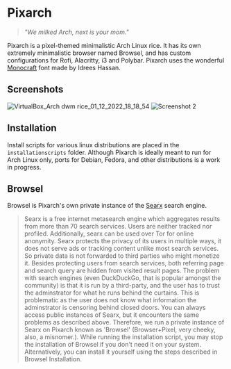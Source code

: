 # Pixarch
> *"We milked Arch, next is your mom."*

Pixarch is a pixel-themed minimalistic Arch Linux rice. It has its own extremely minimalistic browser named Browsel, and has custom configurations for Rofi, Alacritty, i3 and Polybar.
Pixarch uses the wonderful [Monocraft](https://github.com/IdreesInc/Monocraft) font made by Idrees Hassan.

## Screenshots
![VirtualBox_Arch dwm rice_01_12_2022_18_18_54](https://user-images.githubusercontent.com/62053026/205472576-6ad8b65c-8104-4df9-af6b-b6f660a8e716.png)
![Screenshot 2](https://github.com/heisenburgh/pixarch/blob/main/screenshots/1.png?raw=true)

## Installation
Install scripts for various linux distributions are placed in the `installationscripts` folder. Although Pixarch is ideally meant to run for Arch Linux only, ports for Debian, Fedora, and other distributions is a work in progress.

## Browsel
Browsel is Pixarch's own private instance of the [Searx](searx.github.io) search engine. 
> Searx is a free internet metasearch engine which aggregates results from more than 70 search services. Users are neither tracked nor profiled. Additionally, searx can be used over Tor for online anonymity.
Searx protects the privacy of its users in multiple ways, it does not serve ads or tracking content unlike most search services. So private data is not forwarded to third parties who might monetize it. Besides protecting users from search services, both referring page and search query are hidden from visited result pages.
The problem with search engines (even DuckDuckGo, that is popular amongst the community) is that it is run by a third-party, and the user has to trust the adminstrator for what he runs behind the curtains. This is problematic as the user does not know what information the adminstrator is censoring behind closed doors.
You can always access public instances of Searx, but it encounters the same problems as described above. Therefore, we run a private instance of Searx on Pixarch known as 'Browsel' (Browser+Pixel, very cheeky, also, a misnomer.). While running the installation script, you may stop the installation of Browsel if you don't need it on your system. Alternatively, you can install it yourself using the steps described in Browsel Installation.


